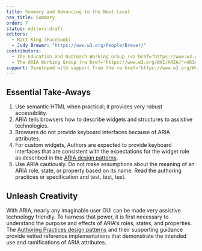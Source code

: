 ```yaml
---
title: Summary and Advancing to the Next Level
nav_title: Summary
order: 7
status: editors-draft
editors:
  - Matt King (Facebook)
  - Judy Brewer: "https://www.w3.org/People/Brewer/"
contributors:
  - The Education and Outreach Working Group (<a href="https://www.w3.org/WAI/EO/">EOWG</a>)
  - The ARIA Working Group (<a href="https://www.w3.org/WAI/ARIA/">ARIA</a>)
support: Developed with support from the <a href="https://www.w3.org/WAI/WCAGTA/">U.S. Access Board, WCAG TA Project, Task 2</a>.
---
```


## Essential Take-Aways

1. Use semantic HTML when practical; it provides very robust accessibility.
2. ARIA tells browsers how to describe widgets and structures to assistive technologies.
3. Browsers do not provide keyboard interfaces because of ARIA attributes. 
4. For custom widgets, Authors are expected to provide keyboard interfaces that are consistent with the expectations for the widget role as described in the [ARIA design patterns](https://www.w3.org/TR/wai-aria-practices-1.1/#aria_ex).
5. Use ARIA cautiously. Do not make assumptions about the meaning of an ARIA role, state, or property based on its name. Read the authoring practices or specification and test, test, test.

## Unleash Creativity

With ARIA, nearly any imaginable user GUI can be made very assistive technology friendly. 
To harness that power, it is first necessary to understand the purpose and effects of ARIA's roles, states, and properties.
The [Authoring Practices design patterns](https://www.w3.org/TR/wai-aria-practices-1.1/#aria_ex) and their supporting guidance provide vetted reference implementations that demonstrate the intended use and ramifications of ARIA attributes.

